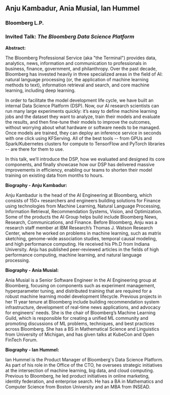 ## Anju Kambadur, Ania Musial, Ian Hummel

### Bloomberg L.P.

### Invited Talk:  *The Bloomberg Data Science Platform*

**Abstract:**

The Bloomberg Professional Service (aka "the Terminal") provides data, analytics, news, information and communication to professionals in business, finance, government, and philanthropy. Over the past decade, Bloomberg has invested heavily in three specialized areas in the field of AI: natural language processing (or, the application of machine learning methods to text), information retrieval and search, and core machine learning, including deep learning. 

In order to facilitate the model development life cycle, we have built an internal Data Science Platform (DSP). Now, our AI research scientists can run many large experiments quickly: it’s easy to define machine learning jobs and the dataset they want to analyze, train their models and evaluate the results, and then fine-tune their models to improve the outcomes, without worrying about what hardware or software needs to be managed. Once models are trained, they can deploy an inference service in seconds with one click using KFServing. All of the best tools -- from GPUs and Spark/Kubernetes clusters for compute to TensorFlow and PyTorch libraries -- are there for them to use. 

In this talk, we’ll introduce the DSP, how we evaluated and designed its core components, and finally showcase how our DSP has delivered massive improvements in efficiency, enabling our teams to shorten their model training on existing data from months to hours.

**Biography - Anju Kambadur:**

Anju Kambadur is the head of the AI Engineering at Bloomberg, which consists of 150+ researchers and engineers building solutions for Finance using technologies from Machine Learning, Natural Language Processing, Information Retrieval, Recommendation Systems, Vision, and Optimization. Some of the products the AI Group helps build include Bloomberg News, Research, Communications, and Finance. Before Bloomberg, Anju was a research staff member at IBM Research’s Thomas J. Watson Research Center, where he worked on problems in machine learning, such as matrix sketching, genome-wide association studies, temporal causal modeling, and high performance computing. He received his Ph.D from Indiana University. Anju has published peer-reviewed articles in the fields of high performance computing, machine learning, and natural language processing.

**Biography - Ania Musial:**

Ania Musial is a Senior Software Engineer in the AI Engineering group at Bloomberg, focusing on components such as experiment management, hyperparameter tuning, and distributed training that are required for a robust machine learning model development lifecycle. Previous projects in her 11 year tenure at Bloomberg include building recommendation system infrastructure, development of real-time news applications, and advocacy for engineers’ needs. She is the chair of Bloomberg’s Machine Learning Guild, which is responsible for creating a unified ML community and promoting discussions of ML problems, techniques, and best practices across Bloomberg. She has a BS in Mathematical Science and Linguistics from University of Michigan, and has given talks at KubeCon and Open FinTech Forum.

**Biography - Ian Hummel:**

Ian Hummel is the Product Manager of Bloomberg's Data Science Platform. As part of his role in the Office of the CTO, he oversees strategic initiatives at the intersection of machine learning, big data, and cloud computing. Previous to Bloomberg, he led product initiatives in online marketing, identity federation, and enterprise search. He has a BA in Mathematics and Computer Science from Boston University and an MBA from INSEAD.
